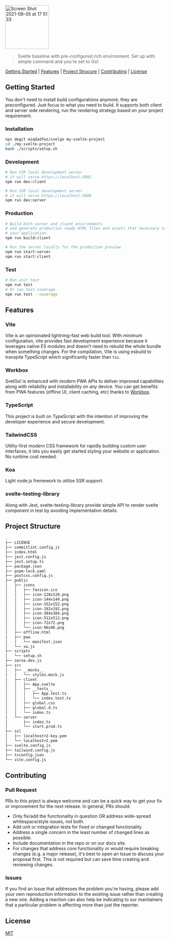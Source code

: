 <img width="138" alt="Screen Shot 2021-08-05 at 17 51 33" src="https://user-images.githubusercontent.com/43945767/128338446-0e8e345f-4de5-43bb-8da7-b9984ab6c676.png">

> Svelte baseline with pre-configured rich environment. Set up with simple command and you're set to Go!

[Getting Started](https://github.com/miqdadfwz/svelgo#getting-started) | [Features](https://github.com/miqdadfwz/svelgo#features) | [Project Strucure](https://github.com/miqdadfwz/svelgo#project-structure) | [Contributing](https://github.com/miqdadfwz/svelgo#contributing) | [License](https://github.com/miqdadfwz/svelgo#license)

## Getting Started
You don't need to install build configurations anymore, they are preconfigured. Just focus to what you need to build. It supports both client and server side rendering, run the rendering strategy based on your project requirement.

### Installation

```bash
npx degit miqdadfwz/svelgo my-svelte-project
cd ./my-svelte-project
bash ./scripts/setup.sh
```

### Development
```bash
# Run CSR local development server
# it will serve https://localhost:3001
npm run dev:client

# Run SSR local development server
# it will serve https://localhost:3000
npm run dev:server
```

### Production
```bash
# Build both server and client environments
# and generate production ready HTML files and assets that necessary to deploy and run 
# your application.
npm run build:client

# Run the server locally for the production preview
npm run start:server
npm run start:client
```

### Test
```bash
# Run unit test
npm run test
# Or run test coverage
npm run test --coverage
```

## Features
### Vite
Vite is an opinionated lightning-fast web build tool. With minimum configuration, vite provides fast development experience because it leverages native ES modules and doesn’t need to rebuild the whole bundle when something changes. For the compilation, Vite is using esbuild to transpile TypeScript which significantly faster than `tsc`.
### Workbox
SvelGo! is enhanced with modern PWA APIs to deliver improved capabilities along with reliability and installability on any device. You can get benefits from PWA features (offline UI, client caching, etc) thanks to [Workbox](https://developers.google.com/web/tools/workbox).
### TypeScript
This project is built on TypeScript with the intention of improving the developer experience and secure development.
### TailwindCSS
Utility-first modern CSS framework for rapidly building custom user interfaces, it lets you easily get started styling your website or application. No runtime cost needed.
### Koa
Light node.js fremework to utilize SSR support.
### svelte-testing-library
Along with Jest, svelte-testing-library provide simple API to render svelte component in test by avoiding implementation details.

## Project Structure
```bash
.
├── LICENSE
├── commitlint.config.js
├── index.html
├── jest.config.js
├── jest.setup.ts
├── package.json
├── pnpm-lock.yaml
├── postcss.config.js
├── public
│   ├── icons
│   │   ├── favicon.ico
│   │   ├── icon-128x128.png
│   │   ├── icon-144x144.png
│   │   ├── icon-152x152.png
│   │   ├── icon-192x192.png
│   │   ├── icon-384x384.png
│   │   ├── icon-512x512.png
│   │   ├── icon-72x72.png
│   │   └── icon-96x96.png
│   ├── offline.html
│   ├── pwa
│   │   └── manifest.json
│   └── sw.js
├── scripts
│   └── setup.sh
├── serve.dev.js
├── src
│   ├── __mocks__
│   │   └── styles.mock.js
│   ├── client
│   │   ├── App.svelte
│   │   ├── __tests__
│   │   │   ├── App.test.ts
│   │   │   └── index.test.ts
│   │   ├── global.css
│   │   ├── global.d.ts
│   │   └── index.ts
│   └── server
│       ├── index.ts
│       └── start.prod.ts
├── ssl
│   ├── localhost+2-key.pem
│   └── localhost+2.pem
├── svelte.config.js
├── tailwind.config.js
├── tsconfig.json
└── vite.config.js
```

## Contributing
### Pull Request
PRs to this prject is always welcome and can be a quick way to get your fix or improvement for the next release. In general, PRs should:

- Only fix/add the functionality in question OR address wide-spread whitespace/style issues, not both.
- Add unit or integration tests for fixed or changed functionality.
- Address a single concern in the least number of changed lines as possible.
- Include documentation in the repo or on our docs site.
- For changes that address core functionality or would require breaking changes (e.g. a major release), it's best to open an Issue to discuss your proposal first. This is not required but can save time creating and reviewing changes.


### Issues
If you find an Issue that addresses the problem you're having, please add your own reproduction information to the existing issue rather than creating a new one. Adding a reaction can also help be indicating to our maintainers that a particular problem is affecting more than just the reporter.

## License
[MIT](https://github.com/miqdadfwz/svelgo/blob/master/LICENSE) 
